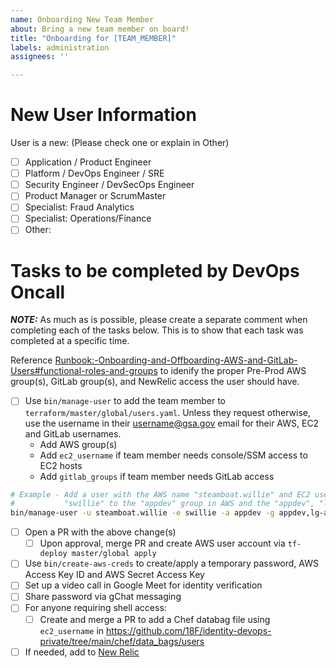 ```yaml
---
name: Onboarding New Team Member
about: Bring a new team member on board!
title: "Onboarding for [TEAM_MEMBER]"
labels: administration
assignees: ''

---
```

# New User Information

<!-- HEY, YOU!  Yeah.. the one filling this out!  Put a X in the box for
     the type of user you are requesting access for.  Just type out more
     info after "Other:" below if they don't match one of these categories! -->

User is a new: (Please check one or explain in Other)
* [ ] Application / Product Engineer
* [ ] Platform / DevOps Engineer / SRE
* [ ] Security Engineer / DevSecOps Engineer
* [ ] Product Manager or ScrumMaster
* [ ] Specialist: Fraud Analytics
* [ ] Specialist: Operations/Finance
* [ ] Other:

<!-- It's me again!  You are almost done.

     Click "Projects" on the right then click the "Repository" tab and click "LG Platform - Interrupts".
     This will put it on the interrupts board where we track this work.

     Now click "Submit new issue" and the DevOps Oncall engineer will take care of the rest! -->

# Tasks to be completed by DevOps Oncall

***NOTE:*** As much as is possible, please create a separate comment when completing
each of the tasks below. This is to show that each task was completed at a specific time.

Reference [Runbook:-Onboarding-and-Offboarding-AWS-and-GitLab-Users#functional-roles-and-groups](https://github.com/18F/identity-devops/wiki/Runbook:-Onboarding-and-Offboarding-AWS-and-GitLab-Users#functional-roles-and-groups)
to idenify the proper Pre-Prod AWS group(s), GitLab group(s), and NewRelic access
the user should have.

- [ ] Use `bin/manage-user` to add the team member to `terraform/master/global/users.yaml`. Unless they request otherwise, use the username in their username@gsa.gov email for their AWS, EC2 and GitLab usernames.
    - Add AWS group(s)
    - Add `ec2_username` if team member needs console/SSM access to EC2 hosts
    - Add `gitlab_groups` if team member needs GitLab access
~~~sh
# Example - Add a user with the AWS name "steamboat.willie" and EC2 username of
#           "swillie" to the "appdev" group in AWS and the "appdev", "lg-all", "lg-public" groups in GitLab
bin/manage-user -u steamboat.willie -e swillie -a appdev -g appdev,lg-all,lg-public
~~~
  - [ ] Open a PR with the above change(s)
    - [ ] Upon approval, merge PR and create AWS user account
        via `tf-deploy master/global apply`
  - [ ] Use `bin/create-aws-creds` to create/apply a temporary password,
      AWS Access Key ID and AWS Secret Access Key
  - [ ] Set up a video call in Google Meet for identity verification
  - [ ] Share password via gChat messaging
- [ ] For anyone requiring shell access:
  - [ ] Create and merge a PR to add a Chef databag file using `ec2_username` in https://github.com/18F/identity-devops-private/tree/main/chef/data_bags/users
- [ ] If needed, add to [New Relic](https://account.newrelic.com/accounts/1376370/users/new)
